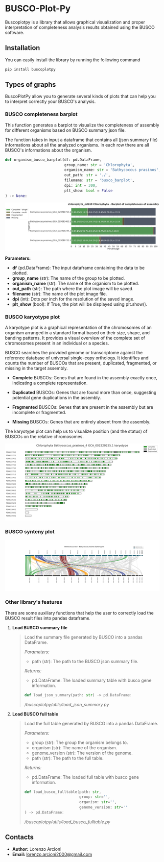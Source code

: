 # BUSCO-Plot-Py

Buscoplotpy is a library that allows graphical visualization and proper interpretation of completeness analysis results obtained using the BUSCO software.

## Installation

You can easily install the library by running the following command

```bash
pip install buscoplotpy
```

## Types of graphs

BuscoPlotPy allow you to generate several kinds of plots that can help you to interpret correctly your BUSCO's analysis.

### BUSCO completeness barplot

This function generates a barplot to visualize the completeness of assembly for different organisms based on BUSCO summary json file.

The function takes in input a dataframe that contains all (json summary file) informations about all the analyzed organisms. In each row there are all BUSCO's informations about the organism.


```python
def organism_busco_barplot(df: pd.DataFrame,
                           group_name: str = 'Chlorophyta',
                           organism_name: str = 'Bathycoccus prasinos',
                           out_path: str = './', 
                           filename: str = 'busco_barplot',
                           dpi: int = 300,
                           plt_show: bool = False
) -> None:
```

<p align="center">
<img src="./images/BUSCO_barplot_completeness.png">
</p>

**Parameters:**

- **df** (pd.DataFrame): The input dataframe containing the data to be plotted.
- **group_name** (str): The name of the group to be plotted.
- **organism_name** (str): The name of the organism to be plotted.
- **out_path** (str): The path where the plot image will be saved.
- **filename** (str): The name of the plot image file.
- **dpi** (int): Dots per inch for the resolution of the saved image.
- **plt_show** (bool): If True, the plot will be displayed using plt.show().


### BUSCO karyotype plot

A karyotype plot is a graphical representation of the chromosomes of an organism arranged in a standard format based on their size, shape, and banding patterns. It provides a visual overview of the complete set of chromosomes present in an individual or a species.

BUSCO searches the provided genome or transcriptome against the reference database of universal single-copy orthologs. It identifies and counts the number of BUSCOs that are present, duplicated, fragmented, or missing in the target assembly.

- **Complete** BUSCOs: Genes that are found in the assembly exactly once, indicating a complete representation.

- **Duplicated** BUSCOs: Genes that are found more than once, suggesting potential gene duplications in the assembly.

- **Fragmented** BUSCOs: Genes that are present in the assembly but are incomplete or fragmented.

- **Missing** BUSCOs: Genes that are entirely absent from the assembly.

The karyotype plot can help us to visualize position (and the status) of BUSCOs on the relative chromosomes.

<p align="center">
<img src="./images/karyoplot.png">
</p>

### BUSCO synteny plot

<p align="center">
<img src="./images/synteny.png">
</p>

### Other library's features

There are some auxiliary functions that help the user to correctly load the BUSCO result files into pandas dataframe.

1) **Load BUSCO summary file**
    >Load the summary file generated by BUSCO into a pandas DataFrame.
    > 
    >*Parameters:*
    > - path (str): The path to the BUSCO json summary file.
    >     
    >*Returns:*
    > - pd.DataFrame: The loaded summary table with busco gene information.
    >```python
    >def load_json_summary(path: str) -> pd.DataFrame:
    >```
    >*/buscoplotpy/utils/load_json_summary.py*

2) **Load BUSCO full table**
    >Load the full table generated by BUSCO into a pandas DataFrame.
    >
    >*Parameters:*
    >
    >- group (str): The group the organism belongs to.
    >- organism (str): The name of the organism.
    >- genome_version (str): The version of the genome.
    >- path (str): The path to the full table.
    >    
    >*Returns:*
    >
    >- pd.DataFrame: The loaded full table with busco gene information.
    >
    >
    >
    >```python
    >def load_busco_fulltable(path: str, 
    >                          group: str='', 
    >                          organism: str='', 
    >                          genome_version: str=''
    >) -> pd.DataFrame:
    >```
    >*/buscoplotpy/utils/load_busco_fulltable.py*


## Contacts
- **Author:** Lorenzo Arcioni
- **Email:** lorenzo.arcioni2000@gmail.com
